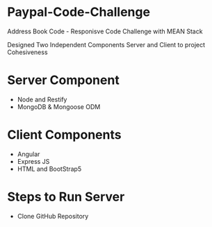 # Paypal-Code-Challenge
Address Book Code - Responisve Code Challenge with MEAN Stack 

Designed Two Independent Components Server and Client to project Cohesiveness 

# Server Component
-  Node and Restify
-  MongoDB & Mongoose ODM

# Client Components
- Angular
- Express JS
- HTML and BootStrap5

# Steps to Run Server

- Clone GitHub Repository 




